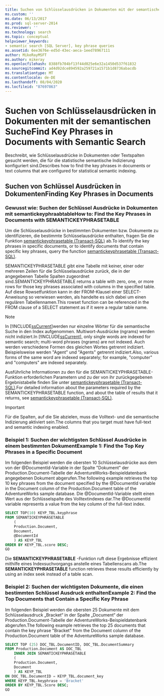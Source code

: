 ```yaml
---
title: Suchen von Schlüsselausdrücken in Dokumenten mit der semantischen Suche | Microsoft-Dokumentation
ms.custom: ''
ms.date: 06/13/2017
ms.prod: sql-server-2014
ms.reviewer: ''
ms.technology: search
ms.topic: conceptual
helpviewer_keywords:
- semantic search [SQL Server], key phrase queries
ms.assetid: 6ee3676e-ed5d-43ec-aeca-1eed78967111
author: MikeRayMSFT
ms.author: mikeray
ms.openlocfilehash: 8388fb704bf13f44d025e6e32a1450d537f61832
ms.sourcegitcommit: ad4d92dce894592a259721a1571b1d8736abacdb
ms.translationtype: MT
ms.contentlocale: de-DE
ms.lasthandoff: 08/04/2020
ms.locfileid: "87697863"
---
```

# <a name="find-key-phrases-in-documents-with-semantic-search"></a><span data-ttu-id="01483-102">Suchen von Schlüsselausdrücken in Dokumenten mit der semantischen Suche</span><span class="sxs-lookup"><span data-stu-id="01483-102">Find Key Phrases in Documents with Semantic Search</span></span>
  <span data-ttu-id="01483-103">Beschreibt, wie Schlüsselausdrücke in Dokumenten oder Textspalten gesucht werden, die für die statistische semantische Indizierung konfiguriert sind.</span><span class="sxs-lookup"><span data-stu-id="01483-103">Describes how to find the key phrases in documents or text columns that are configured for statistical semantic indexing.</span></span>  
  
##  <a name="finding-key-phrases-in-documents"></a><a name="BasicsQueryKey"></a><span data-ttu-id="01483-104">Suchen von Schlüssel Ausdrücken in Dokumenten</span><span class="sxs-lookup"><span data-stu-id="01483-104">Finding Key Phrases in Documents</span></span>  
  
###  <a name="how-to-find-the-key-phrases-in-documents-with-semantickeyphrasetable"></a><a name="howtofind"></a><span data-ttu-id="01483-105">Gewusst wie: Suchen der Schlüssel Ausdrücke in Dokumenten mit semantickeyphraabtable</span><span class="sxs-lookup"><span data-stu-id="01483-105">How to: Find the Key Phrases in Documents with SEMANTICKEYPHRASETABLE</span></span>  
 <span data-ttu-id="01483-106">Um die Schlüsselausdrücke in bestimmten Dokumenten bzw. Dokumente zu identifizieren, die bestimmte Schlüsselausdrücke enthalten, fragen Sie die Funktion [semantickeyphrasetable &#40;Transact-SQL&#41;](/sql/relational-databases/system-functions/semantickeyphrasetable-transact-sql) ab.</span><span class="sxs-lookup"><span data-stu-id="01483-106">To identify the key phrases in specific documents, or to identify documents that contain specific key phrases, query the function [semantickeyphrasetable &#40;Transact-SQL&#41;](/sql/relational-databases/system-functions/semantickeyphrasetable-transact-sql).</span></span>  
  
 <span data-ttu-id="01483-107">SEMANTICKEYPHRASETABLE gibt eine Tabelle mit keiner, einer oder mehreren Zeilen für die Schlüsselausdrücke zurück, die in der angegebenen Tabelle Spalten zugeordnet sind.</span><span class="sxs-lookup"><span data-stu-id="01483-107">SEMANTICKEYPHRASETABLE returns a table with zero, one, or more rows for those key phrases associated with columns in the specified table.</span></span> <span data-ttu-id="01483-108">Auf diese Rowsetfunktion kann in der FROM-Klausel einer SELECT-Anweisung so verwiesen werden, als handelte es sich dabei um einen regulären Tabellennamen.</span><span class="sxs-lookup"><span data-stu-id="01483-108">This rowset function can be referenced in the FROM clause of a SELECT statement as if it were a regular table name.</span></span>  
  
> [!NOTE]  
>  <span data-ttu-id="01483-109">In [!INCLUDE[ssCurrent](../../includes/sscurrent-md.md)]werden nur einzelne Wörter für die semantische Suche in den Index aufgenommen. Multiwort-Ausdrücke (ngrams) werden nicht indiziert.</span><span class="sxs-lookup"><span data-stu-id="01483-109">In [!INCLUDE[ssCurrent](../../includes/sscurrent-md.md)], only single words are indexed for semantic search; multi-word phrases (ngrams) are not indexed.</span></span> <span data-ttu-id="01483-110">Auch werden verschiedene Formen des gleichen Wortes getrennt indiziert. Beispielsweise werden "Agent" und "Agents" getrennt indiziert.</span><span class="sxs-lookup"><span data-stu-id="01483-110">Also, various forms of the same word are indexed separately; for example, "computer" and "computers" are indexed separately.</span></span>  
  
 <span data-ttu-id="01483-111">Ausführliche Informationen zu den für die SEMANTICKEYPHRASETABLE-Funktion erforderlichen Parametern und zu der von ihr zurückgegebenen Ergebnistabelle finden Sie unter [semantickeyphrasetable &#40;Transact-SQL&#41;](/sql/relational-databases/system-functions/semantickeyphrasetable-transact-sql).</span><span class="sxs-lookup"><span data-stu-id="01483-111">For detailed information about the parameters required by the SEMANTICKEYPHRASETABLE function, and about the table of results that it returns, see [semantickeyphrasetable &#40;Transact-SQL&#41;](/sql/relational-databases/system-functions/semantickeyphrasetable-transact-sql).</span></span>  
  
> [!IMPORTANT]  
>  <span data-ttu-id="01483-112">Für die Spalten, auf die Sie abzielen, muss die Volltext- und die semantische Indizierung aktiviert sein.</span><span class="sxs-lookup"><span data-stu-id="01483-112">The columns that you target must have full-text and semantic indexing enabled.</span></span>  
  
###  <a name="example-1-find-the-top-key-phrases-in-a-specific-document"></a><a name="HowToTopPhrases"></a><span data-ttu-id="01483-113">Beispiel 1: Suchen der wichtigsten Schlüssel Ausdrücke in einem bestimmten Dokument</span><span class="sxs-lookup"><span data-stu-id="01483-113">Example 1: Find the Top Key Phrases in a Specific Document</span></span>  
 <span data-ttu-id="01483-114">Im folgenden Beispiel werden die obersten 10 Schlüsselausdrücke aus dem von der @DocumentId-Variable in der Spalte "Dokument" der Production.Document-Tabelle der AdventureWorks-Beispieldatenbank angegebenen Dokument abgerufen.</span><span class="sxs-lookup"><span data-stu-id="01483-114">The following example retrieves the top 10 key phrases from the document specified by the @DocumentId variable in the Document column of the Production.Document table of the AdventureWorks sample database.</span></span> <span data-ttu-id="01483-115">Die @DocumentId-Variable stellt einen Wert aus der Schlüsselspalte des Volltextindexes dar.</span><span class="sxs-lookup"><span data-stu-id="01483-115">The @DocumentId variable represents a value from the key column of the full-text index.</span></span>  
  
```sql  
SELECT TOP(10) KEYP_TBL.keyphrase  
FROM SEMANTICKEYPHRASETABLE  
    (  
    Production.Document,  
    Document,  
    @DocumentId  
    ) AS KEYP_TBL  
ORDER BY KEYP_TBL.score DESC;  
GO  
```  
  
 <span data-ttu-id="01483-116">Die **SEMANTICKEYPHRASETABLE** -Funktion ruft diese Ergebnisse effizient mithilfe eines Indexsuchvorgangs anstelle eines Tabellenscans ab.</span><span class="sxs-lookup"><span data-stu-id="01483-116">The **SEMANTICKEYPHRASETABLE** function retrieves these results efficiently by using an index seek instead of a table scan.</span></span>  
  
###  <a name="example-2-find-the-top-documents-that-contain-a-specific-key-phrase"></a><a name="HowToTopDocuments"></a><span data-ttu-id="01483-117">Beispiel 2: Suchen der wichtigsten Dokumente, die einen bestimmten Schlüssel Ausdruck enthalten</span><span class="sxs-lookup"><span data-stu-id="01483-117">Example 2: Find the Top Documents that Contain a Specific Key Phrase</span></span>  
 <span data-ttu-id="01483-118">Im folgenden Beispiel werden die obersten 25 Dokumente mit dem Schlüsselausdruck „Bracket“ in der Spalte „Document“ der Production.Document-Tabelle der AdventureWorks-Beispieldatenbank abgerufen.</span><span class="sxs-lookup"><span data-stu-id="01483-118">The following example retrieves the top 25 documents that contain the key phrase "Bracket" from the Document column of the Production.Document table of the AdventureWorks sample database.</span></span>  
  
```sql  
SELECT TOP (25) DOC_TBL.DocumentID, DOC_TBL.DocumentSummary  
FROM Production.Document AS DOC_TBL  
    INNER JOIN SEMANTICKEYPHRASETABLE  
    (  
    Production.Document,  
    Document  
    ) AS KEYP_TBL  
ON DOC_TBL.DocumentID = KEYP_TBL.document_key  
WHERE KEYP_TBL.keyphrase = 'Bracket'  
ORDER BY KEYP_TBL.Score DESC;  
GO  
```  
  
  
